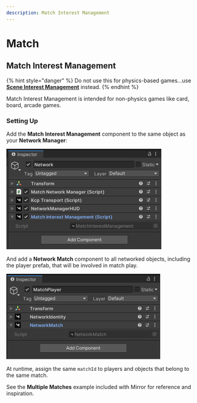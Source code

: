 ```yaml
---
description: Match Interest Management
---
```


# Match

## Match Interest Management

{% hint style="danger" %}
Do not use this for physics-based games...use [**Scene Interest Management**](scene.md) instead.
{% endhint %}

Match Interest Management is intended for non-physics games like card, board, arcade games.

### Setting Up

Add the **Match Interest Management** component to the same object as your **Network Manager**:

![](<../../.gitbook/assets/image (68).png>)

And add a **Network Match** component to all networked objects, including the player prefab, that will be involved in match play.

![](<../../.gitbook/assets/image (47).png>)

At runtime, assign the same `matchId` to players and objects that belong to the same match.

See the **Multiple Matches** example included with Mirror for reference and inspiration.
